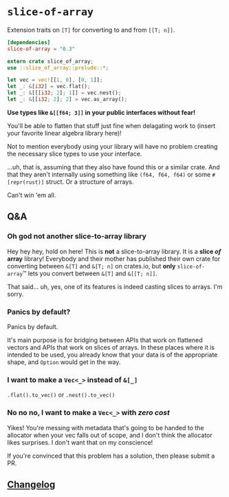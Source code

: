 # `slice-of-array`

Extension traits on `[T]` for converting to and from `[[T; n]]`.

```toml
[dependencies]
slice-of-array = "0.3"
```

```rust
extern crate slice_of_array;
use ::slice_of_array::prelude::*;

let vec = vec![[1, 0], [0, 1]];
let _: &[i32] = vec.flat();
let _: &[[[i32; 2]; 1]] = vec.nest();
let _: &[[i32; 2]; 2] = vec.as_array();
```

**Use types like `&[[f64; 3]]` in your public interfaces without fear!**

You'll be able to flatten that stuff just fine when delagating work to (insert your favorite linear algebra library here)!

Not to mention everybody using your library will have no problem creating the necessary slice types to use your interface.

...uh, that is, assuming that they also have found this or a similar crate.  And that they aren't internally using something like `(f64, f64, f64)` or some `#[repr(rust)]` struct.  Or a structure of arrays.

Can't win 'em all.

## Q&A

### Oh god not another slice-to-array library

Hey hey hey, hold on here! This is **not** a slice-to-array library. It is a **slice _of_ array** library!  Everybody and their mother has published their own crate for converting between `&[T]` and `&[T; n]` on crates.io, but **only** `slice-of-array`™ lets you convert between `&[T]` and `&[[T; n]]`.

That said... uh, yes, one of its features is indeed casting slices to arrays.  I'm sorry.

### Panics by default?

Panics by default.

It's main purpose is for bridging between APIs that work on flattened vectors and APIs that work on slices of arrays.  In these places where it is intended to be used, you already know that your data is of the appropriate shape, and `Option` would get in the way.

### I want to make a `Vec<_>` instead of `&[_]`

`.flat().to_vec()` or `.nest().to_vec()`

### No no no, I want to make a `Vec<_>` with *zero cost*

Yikes!  You're messing with metadata that's going to be handed to the allocator when your vec falls out of scope, and I don't think the allocator likes surprises.  I don't want that on my conscience!

If you're convinced that this problem has a solution, then please submit a PR.

## [Changelog](CHANGELOG.md)
